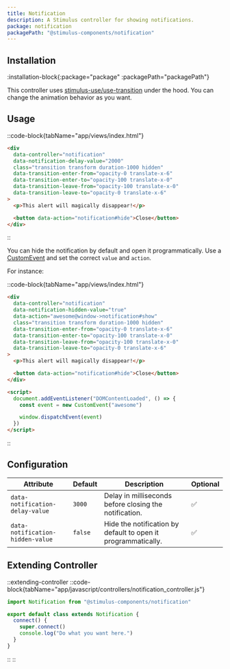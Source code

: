 ```yaml
---
title: Notification
description: A Stimulus controller for showing notifications.
package: notification
packagePath: "@stimulus-components/notification"
---
```


## Installation

:installation-block{:package="package" :packagePath="packagePath"}

This controller uses [stimulus-use/use-transition](https://stimulus-use.github.io/stimulus-use/#/use-transition) under the hood. You can change the animation behavior as you want.

## Usage

::code-block{tabName="app/views/index.html"}

```html
<div
  data-controller="notification"
  data-notification-delay-value="2000"
  class="transition transform duration-1000 hidden"
  data-transition-enter-from="opacity-0 translate-x-6"
  data-transition-enter-to="opacity-100 translate-x-0"
  data-transition-leave-from="opacity-100 translate-x-0"
  data-transition-leave-to="opacity-0 translate-x-6"
>
  <p>This alert will magically disappear!</p>

  <button data-action="notification#hide">Close</button>
</div>
```

::

You can hide the notification by default and open it programmatically.
Use a [CustomEvent](https://developer.mozilla.org/en-US/docs/Web/Events/Creating_and_triggering_events) and set the correct `value` and `action`.

For instance:

::code-block{tabName="app/views/index.html"}

```html
<div
  data-controller="notification"
  data-notification-hidden-value="true"
  data-action="awesome@window->notification#show"
  class="transition transform duration-1000 hidden"
  data-transition-enter-from="opacity-0 translate-x-6"
  data-transition-enter-to="opacity-100 translate-x-0"
  data-transition-leave-from="opacity-100 translate-x-0"
  data-transition-leave-to="opacity-0 translate-x-6"
>
  <p>This alert will magically disappear!</p>

  <button data-action="notification#hide">Close</button>
</div>

<script>
  document.addEventListener("DOMContentLoaded", () => {
    const event = new CustomEvent("awesome")

    window.dispatchEvent(event)
  })
</script>
```

::

## Configuration

| Attribute                        | Default | Description                                                   | Optional |
| -------------------------------- | ------- | ------------------------------------------------------------- | -------- |
| `data-notification-delay-value`  | `3000`  | Delay in milliseconds before closing the notification.        | ✅       |
| `data-notification-hidden-value` | `false` | Hide the notification by default to open it programmatically. | ✅       |

## Extending Controller

::extending-controller
::code-block{tabName="app/javascript/controllers/notification_controller.js"}

```js
import Notification from "@stimulus-components/notification"

export default class extends Notification {
  connect() {
    super.connect()
    console.log("Do what you want here.")
  }
}
```

::
::
